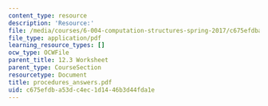 ```yaml
---
content_type: resource
description: 'Resource:'
file: /media/courses/6-004-computation-structures-spring-2017/c675efdba53dc4ec1d1446b3d44fda1e_procedures_answers.pdf
file_type: application/pdf
learning_resource_types: []
ocw_type: OCWFile
parent_title: 12.3 Worksheet
parent_type: CourseSection
resourcetype: Document
title: procedures_answers.pdf
uid: c675efdb-a53d-c4ec-1d14-46b3d44fda1e
---
```

